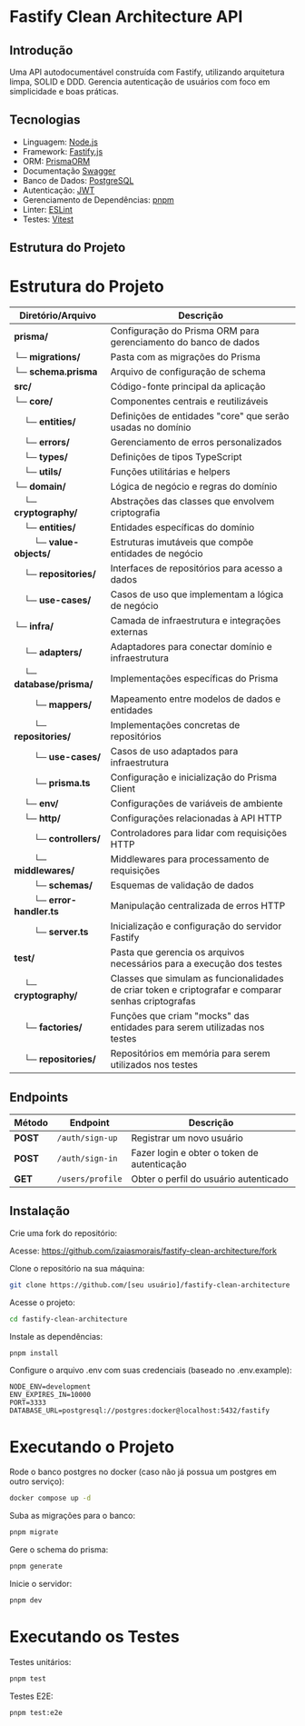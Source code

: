 # Fastify Clean Architecture API

## Introdução

Uma API autodocumentável construída com Fastify, utilizando arquitetura limpa, SOLID e DDD. Gerencia autenticação de usuários com foco em simplicidade e boas práticas.

## Tecnologias

- Linguagem: [Node.js](https://nodejs.org)
- Framework: [Fastify.js](https://www.fastify.io)
- ORM: [PrismaORM](https://www.prisma.io)
- Documentação [Swagger](https://swagger.io/)
- Banco de Dados: [PostgreSQL](https://www.postgresql.org)
- Autenticação: [JWT](https://jwt.io)
- Gerenciamento de Dependências: [pnpm](https://pnpm.io)
- Linter: [ESLint](https://eslint.org)
- Testes: [Vitest](https://vitest.dev)

## Estrutura do Projeto

# Estrutura do Projeto

| Diretório/Arquivo                                                       | Descrição                                                                                           |
| ----------------------------------------------------------------------- | --------------------------------------------------------------------------------------------------- |
| **prisma/**                                                             | Configuração do Prisma ORM para gerenciamento do banco de dados                                     |
| └─ **migrations/**                                                      | Pasta com as migrações do Prisma                                                                    |
| └─ **schema.prisma**                                                    | Arquivo de configuração de schema                                                                   |
| **src/**                                                                | Código-fonte principal da aplicação                                                                 |
| └─ **core/**                                                            | Componentes centrais e reutilizáveis                                                                |
| &nbsp;&nbsp;&nbsp;&nbsp;└─ **entities/**                                | Definições de entidades "core" que serão usadas no domínio                                          |
| &nbsp;&nbsp;&nbsp;&nbsp;└─ **errors/**                                  | Gerenciamento de erros personalizados                                                               |
| &nbsp;&nbsp;&nbsp;&nbsp;└─ **types/**                                   | Definições de tipos TypeScript                                                                      |
| &nbsp;&nbsp;&nbsp;&nbsp;└─ **utils/**                                   | Funções utilitárias e helpers                                                                       |
| └─ **domain/**                                                          | Lógica de negócio e regras do domínio                                                               |
| &nbsp;&nbsp;&nbsp;&nbsp;└─ **cryptography/**                            | Abstrações das classes que envolvem criptografia                                                    |
| &nbsp;&nbsp;&nbsp;&nbsp;└─ **entities/**                                | Entidades específicas do domínio                                                                    |
| &nbsp;&nbsp;&nbsp;&nbsp;&nbsp;&nbsp;&nbsp;&nbsp;└─ **value-objects/**   | Estruturas imutáveis que compõe entidades de negócio                                                |
| &nbsp;&nbsp;&nbsp;&nbsp;└─ **repositories/**                            | Interfaces de repositórios para acesso a dados                                                      |
| &nbsp;&nbsp;&nbsp;&nbsp;└─ **use-cases/**                               | Casos de uso que implementam a lógica de negócio                                                    |
| └─ **infra/**                                                           | Camada de infraestrutura e integrações externas                                                     |
| &nbsp;&nbsp;&nbsp;&nbsp;└─ **adapters/**                                | Adaptadores para conectar domínio e infraestrutura                                                  |
| &nbsp;&nbsp;&nbsp;&nbsp;└─ **database/prisma/**                         | Implementações específicas do Prisma                                                                |
| &nbsp;&nbsp;&nbsp;&nbsp;&nbsp;&nbsp;&nbsp;&nbsp;└─ **mappers/**         | Mapeamento entre modelos de dados e entidades                                                       |
| &nbsp;&nbsp;&nbsp;&nbsp;&nbsp;&nbsp;&nbsp;&nbsp;└─ **repositories/**    | Implementações concretas de repositórios                                                            |
| &nbsp;&nbsp;&nbsp;&nbsp;&nbsp;&nbsp;&nbsp;&nbsp;└─ **use-cases/**       | Casos de uso adaptados para infraestrutura                                                          |
| &nbsp;&nbsp;&nbsp;&nbsp;&nbsp;&nbsp;&nbsp;&nbsp;└─ **prisma.ts**        | Configuração e inicialização do Prisma Client                                                       |
| &nbsp;&nbsp;&nbsp;&nbsp;└─ **env/**                                     | Configurações de variáveis de ambiente                                                              |
| &nbsp;&nbsp;&nbsp;&nbsp;└─ **http/**                                    | Configurações relacionadas à API HTTP                                                               |
| &nbsp;&nbsp;&nbsp;&nbsp;&nbsp;&nbsp;&nbsp;&nbsp;└─ **controllers/**     | Controladores para lidar com requisições HTTP                                                       |
| &nbsp;&nbsp;&nbsp;&nbsp;&nbsp;&nbsp;&nbsp;&nbsp;└─ **middlewares/**     | Middlewares para processamento de requisições                                                       |
| &nbsp;&nbsp;&nbsp;&nbsp;&nbsp;&nbsp;&nbsp;&nbsp;└─ **schemas/**         | Esquemas de validação de dados                                                                      |
| &nbsp;&nbsp;&nbsp;&nbsp;&nbsp;&nbsp;&nbsp;&nbsp;└─ **error-handler.ts** | Manipulação centralizada de erros HTTP                                                              |
| &nbsp;&nbsp;&nbsp;&nbsp;&nbsp;&nbsp;&nbsp;&nbsp;└─ **server.ts**        | Inicialização e configuração do servidor Fastify                                                    |
| **test/**                                                               | Pasta que gerencia os arquivos necessários para a execução dos testes                               |
| &nbsp;&nbsp;&nbsp;&nbsp;└─ **cryptography/**                            | Classes que simulam as funcionalidades de criar token e criptografar e comparar senhas criptografas |
| &nbsp;&nbsp;&nbsp;&nbsp;└─ **factories/**                               | Funções que criam "mocks" das entidades para serem utilizadas nos testes                            |
| &nbsp;&nbsp;&nbsp;&nbsp;└─ **repositories/**                            | Repositórios em memória para serem utilizados nos testes                                            |

## Endpoints

| Método   | Endpoint         | Descrição                                   |
| -------- | ---------------- | ------------------------------------------- |
| **POST** | `/auth/sign-up`  | Registrar um novo usuário                   |
| **POST** | `/auth/sign-in`  | Fazer login e obter o token de autenticação |
| **GET**  | `/users/profile` | Obter o perfil do usuário autenticado       |

## Instalação

Crie uma fork do repositório:

Acesse: https://github.com/izaiasmorais/fastify-clean-architecture/fork

Clone o repositório na sua máquina:

```bash
git clone https://github.com/[seu usuário]/fastify-clean-architecture
```

Acesse o projeto:

```bash
cd fastify-clean-architecture
```

Instale as dependências:

```bash
pnpm install
```

Configure o arquivo .env com suas credenciais (baseado no .env.example):

```env
NODE_ENV=development
ENV_EXPIRES_IN=10000
PORT=3333
DATABASE_URL=postgresql://postgres:docker@localhost:5432/fastify
```

# Executando o Projeto

Rode o banco postgres no docker (caso não já possua um postgres em outro serviço):

```bash
docker compose up -d
```

Suba as migrações para o banco:

```bash
pnpm migrate
```

Gere o schema do prisma:

```bash
pnpm generate
```

Inicie o servidor:

```bash
pnpm dev
```

# Executando os Testes

Testes unitários:

```bash
pnpm test
```

Testes E2E:

```bash
pnpm test:e2e
```

